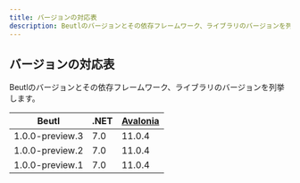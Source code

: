 ```yaml
---
title: バージョンの対応表
description: Beutlのバージョンとその依存フレームワーク、ライブラリのバージョンを列挙します。
---
```


## バージョンの対応表
Beutlのバージョンとその依存フレームワーク、ライブラリのバージョンを列挙します。

| Beutl | .NET | [Avalonia](https://github.com/AvaloniaUI/Avalonia) |
| ----- | ---- | -------- |
| 1.0.0-preview.3 | 7.0 | 11.0.4 |
| 1.0.0-preview.2 | 7.0 | 11.0.4 |
| 1.0.0-preview.1 | 7.0 | 11.0.4 |
